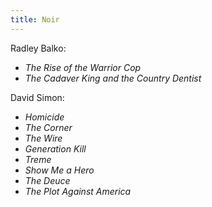 ```yaml
---
title: Noir
---
```


Radley Balko:
- _The Rise of the Warrior Cop_
- _The Cadaver King and the Country Dentist_

David Simon:
- _Homicide_
- _The Corner_
- _The Wire_
- _Generation Kill_
- _Treme_
- _Show Me a Hero_
- _The Deuce_
- _The Plot Against America_
